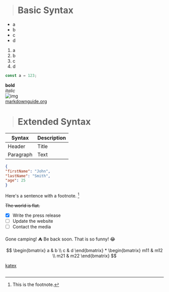 > # Basic Syntax

- a
- b
- c
- d

1. a
2. b
3. c
4. d

```js
const a = 123;
```

**bold**  
_italic_  
![img](https://picsum.photos/200)  
[markdownguide.org](https://www.markdownguide.org/cheat-sheet/)
> # Extended Syntax

| Syntax    | Description |
| --------- | ----------- |
| Header    | Title       |
| Paragraph | Text        |

```json
{
"firstName": "John",
"lastName": "Smith",
"age": 25
}
```
Here's a sentence with a footnote. [^1]

[^1]: This is the footnote.

~~The world is flat.~~

- [x] Write the press release
- [ ] Update the website
- [ ] Contact the media

Gone camping! :tent: Be back soon. That is so funny! :joy:

$$
\begin{bmatrix}
   a & b \\
   c & d
\end{bmatrix}
*
\begin{bmatrix}
   m11 & m12 \\
   m21 & m22
\end{bmatrix}
$$

[katex](https://katex.org/docs/supported.html)
```
